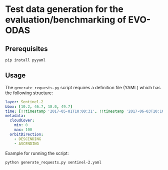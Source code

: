 # Test data generation for the evaluation/benchmarking of EVO-ODAS

## Prerequisites

    pip install pyyaml

## Usage

The `generate_requests.py` script requires a definition file (YAML) which has
the following structure:

```yaml
layer: Sentinel-2
bbox: [10.2, 46.7, 18.0, 49.7]
time: [!!timestamp '2017-05-01T10:00:31', !!timestamp '2017-06-03T10:10:31']
metadata:
  cloudCover:
    min: 0
    max: 100
  orbitDirection:
    - DESCENDING
    - ASCENDING
```


Example for running the script:

```bash
python generate_requests.py sentinel-2.yaml
```
